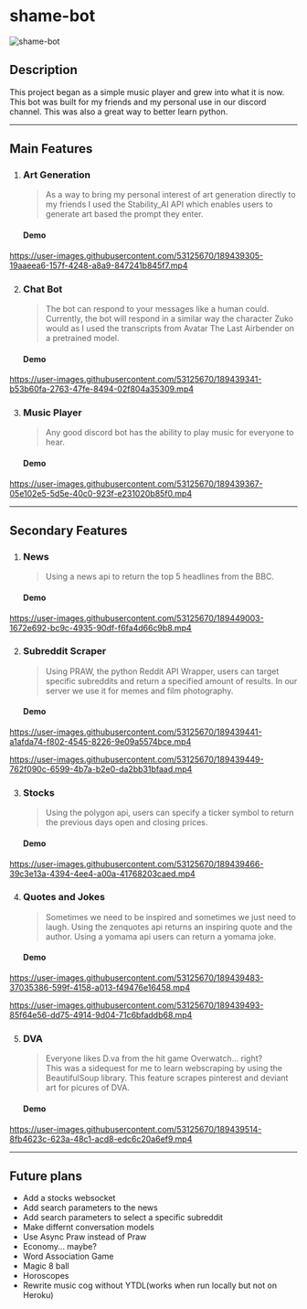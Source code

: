 # shame-bot

![shame-bot](https://user-images.githubusercontent.com/53125670/189510011-e43123a9-04cb-46f0-93df-59ee0e016487.jpeg)

## Description

This project began as a simple music player and grew into what it is now. This bot was built for my friends and my personal use in our discord channel. This was also a great way to better learn python.

---
## Main Features

1. ### Art Generation

    > As a way to bring my personal interest of art generation directly to my friends I used the Stability_AI API which enables users to generate art based the prompt they enter.

    #### **Demo**

https://user-images.githubusercontent.com/53125670/189439305-19aaeea6-157f-4248-a8a9-847241b845f7.mp4

2. ### Chat Bot

    > The bot can respond to your messages like a human could. Currently, the bot will respond in a similar way the character Zuko would as I used the transcripts from Avatar The Last Airbender on a pretrained model. 

    #### **Demo**


https://user-images.githubusercontent.com/53125670/189439341-b53b60fa-2763-47fe-8494-02f804a35309.mp4


3. ###  Music Player

    > Any good discord bot has the ability to play music for everyone to hear.

    #### **Demo**

https://user-images.githubusercontent.com/53125670/189439367-05e102e5-5d5e-40c0-923f-e231020b85f0.mp4


---
## Secondary Features

1. ### News

    > Using a news api to return the top 5 headlines from the BBC. 

    #### **Demo**

https://user-images.githubusercontent.com/53125670/189449003-1672e692-bc9c-4935-90df-f6fa4d66c9b8.mp4



2. ### Subreddit Scraper

    > Using PRAW, the python Reddit API Wrapper, users can target specific subreddits and return a specified amount of results. In our server we use it for memes and film photography. 

    #### **Demo**


https://user-images.githubusercontent.com/53125670/189439441-a1afda74-f802-4545-8226-9e09a5574bce.mp4



https://user-images.githubusercontent.com/53125670/189439449-762f090c-6599-4b7a-b2e0-da2bb31bfaad.mp4


3. ### Stocks

    > Using the polygon api, users can specify a ticker symbol to return the previous days open and closing prices.

    #### **Demo**


https://user-images.githubusercontent.com/53125670/189439466-39c3e13a-4394-4ee4-a00a-41768203caed.mp4


4. ### Quotes and Jokes

    > Sometimes we need to be inspired and sometimes we just need to laugh. Using the zenquotes api returns an inspiring quote and the author. Using a yomama api users can return a yomama joke.

    #### **Demo**


https://user-images.githubusercontent.com/53125670/189439483-37035386-599f-4158-a013-f49476e16458.mp4



https://user-images.githubusercontent.com/53125670/189439493-85f64e56-dd75-4914-9d04-71c6bfaddb68.mp4


5. ### DVA

    > Everyone likes D.va from the hit game Overwatch... right?  
    This was a sidequest for me to learn webscraping by using the BeautifulSoup library. This feature scrapes pinterest and deviant art for picures of DVA. 

    #### **Demo**


https://user-images.githubusercontent.com/53125670/189439514-8fb4623c-623a-48c1-acd8-edc6c20a6ef9.mp4


---
## Future plans

- Add a stocks websocket
- Add search parameters to the news
- Add search parameters to select a specific subreddit
- Make differnt conversation models  
- Use Async Praw instead of Praw
- Economy... maybe?
- Word Association Game
- Magic 8 ball
- Horoscopes
- Rewrite music cog without YTDL(works when run locally but not on Heroku)
